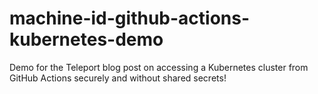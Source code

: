 # machine-id-github-actions-kubernetes-demo
Demo for the Teleport blog post on accessing a Kubernetes cluster from GitHub Actions securely and without shared secrets!
